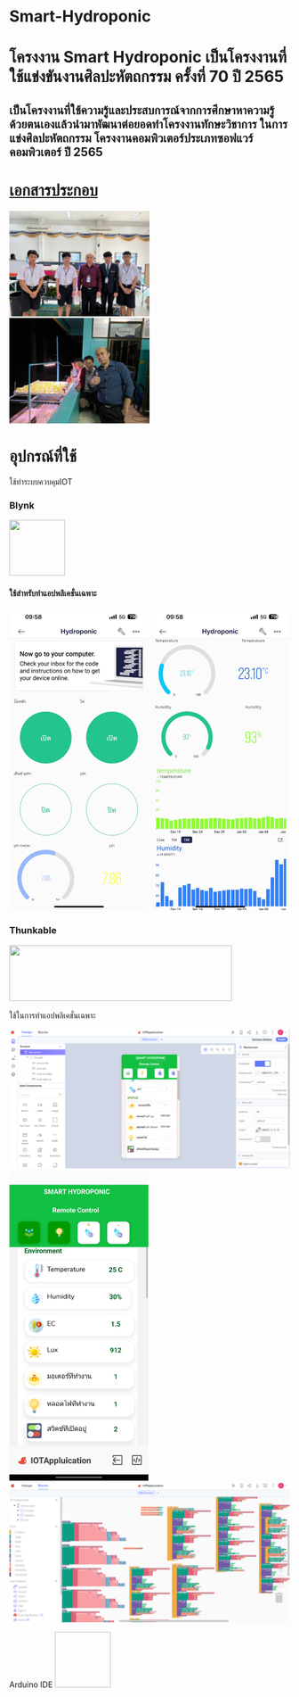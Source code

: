 # Smart-Hydroponic
<h1>โครงงาน Smart Hydroponic เป็นโครงงานที่ใช้แข่งขันงานศิลปะหัตถกรรม ครั้งที่ 70 ปี 2565</h1>
<h2>เป็นโครงงานที่ใช้ความรู้และประสบการณ์จากการศึกษาหาความรู้ด้วยตนเองแล้วนำมาพัฒนาต่อยอดทำโครงงานทักษะวิชาการ ในการแข่งศิลปะหัตถกรรม โครงงานคอมพิวเตอร์ประเภทซอฟแวร์คอมพิวเตอร์ ปี 2565</h2>
<h1><a href ="โครงงาน-Smart-hydroponic.pdf">เอกสารประกอบ</a></h1>

<img src="/รูป/1.jpg" style="width:50%; height:50%;">
<img src="/รูป/16.jpg" style="width:50%; height:50%;">

<h1>อุปกรณ์ที่ใช้</h1>
 <p>ใช้ทำระบบควบคุมIOT</p>

<h3>Blynk</h3>
<img src="https://store.kidbright.info/upload/cover-image/1595158904-oAsZux.png" style="width:100px; height:100px;">
<h4>ใช้สำหรับทำแอปพลิเคชั่นเฉพาะ</h4>
<p>
<img src="/รูป/13.jpg" style="width:250px; height="300px">
<img src="/รูป/12.jpg" style="width:250px; height="300px">
</p>

<h3>Thunkable</h3>
<img src="https://assets-global.website-files.com/63b59ece6123439ac23e226f/63f4719281106972f5c9dbd8_thunkable-nav-logo-p-500.png" style="width:400px; height:100px;">
<p>ใช้ในการทำแอปพลิเคชั่นเฉพาะ</p>
<p>
<img src="/รูป/15.png" >
<img src="/รูป/2.jpg" style="width:250px; height="300px">
<img src="/รูป/14.png" >
</p

<h3>Arduino IDE</h3>
<img src"https://s3.amazonaws.com/eventick-redactor/065c62c2-f169-4c54-a2d8-fee009e9ee1b/arduinoicon2.preview.png" style="width:100px; height:100px;">
